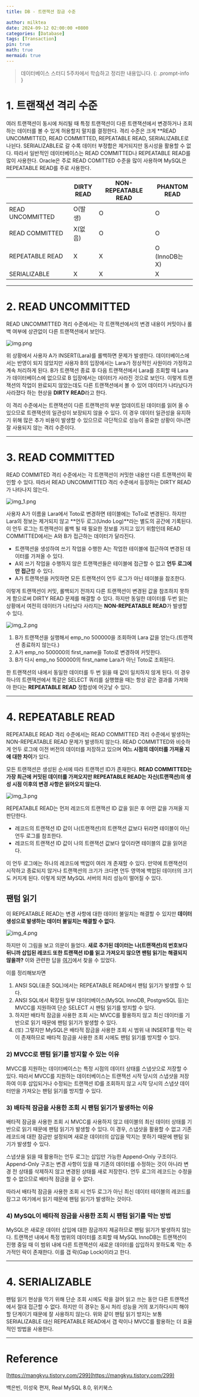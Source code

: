 ```yaml
---
title: DB - 트랜잭션 잠금 수준

author: milktea
date: 2024-09-12 02:00:00 +0800
categories: [Database]
tags: [Transaction]
pin: true
math: true
mermaid: true
---
```


> 데이터베이스 스터디 5주차에서 학습하고 정리한 내용입니다.
{: .prompt-info }


# 1. 트랜잭션 격리 수준

여러 트랜잭션이 동시에 처리될 때 특정 트랜잭션이 다른 트랜잭션에서 변경하거나 조회하는 데이터를 볼 수 있게 허용할지 말지를 결정한다.
격리 수준은 크게 **READ UNCOMMITTED, READ COMMITTED, REPEATABLE READ, SERIALIZABLE로 나뉜다.
SERIALIZABLE로 갈 수록 데이터 부정합은 제거되지만 동시성을 활용할 수 없다.
따라서 일반적인 데이터베이스는 READ COMMITTED나 REPEATABLE READ를 많이 사용한다.
Oracle은 주로 READ COMITTED 수준을 많이 사용하며 MySQL은 REPEATABLE READ를 주로 사용한다.


|                  | DIRTY<br>READ | NON-REPEATABLE<br>READ | PHANTOM<br>READ   |
|------------------|---------------|------------------------|-------------------|
| READ UNCOMMITTED | O(발생)         | O                      | O                 |
| READ COMMITTED   | X(없음)         | O                      | O                 |
| REPEATABLE READ  | X             | X                      | O<br>(InnoDB는 X) |
| SERIALIZABLE     | X             | X                      | X                 |

---
# 2. READ UNCOMMITTED

READ UNCOMMITTED 격리 수준에서는 각 트랜잭션에서의 변경 내용이 커밋이나 롤백 여부에 상관없이 다른 트랜잭션에서 보인다.

![img.png](/assets/img/posts/database/study-5-3/img.png)

위 상황에서 사용자 A가 INSERT(Lara)를 롤백하면 문제가 발생한다.
데이터베이스에서는 반영이 되지 않았지만 사용자 B의 입장에서는 Lara가 정상적인 사원이라 가정하고 계속 처리하게 된다.
B가 트랜잭션 종료 후 다음 트랜잭션에서 Lara를 조회할 때 Lara가 데이터베이스에 없으므로 B 입장에서는 데이터가 사라진 것으로 보인다.
이렇게 트랜잭션의 작업이 완료되지 않았는데도 다른 트랜잭션에서 볼 수 있어 데이터가 나타났다가 사라졌다 하는 현상을 **DIRTY READ**라고 한다.

이 격리 수준에서는 트랜잭션이 다른 트랜잭션의 부분 업데이트된 데이터를 읽어 올 수 있으므로 트랜잭션의 일관성이 보장되지 않을 수 있다.
이 경우 데이터 일관성을 유지하기 위해 많은 추가 비용이 발생할 수 있으므로 극단적으로 성능이 중요한 상황이 아니면 잘 사용되지 않는 격리 수준이다.

---
# 3. READ COMMITTED

READ COMMITED 격리 수준에서는 각 트랜잭션이 커밋한 내용만 다른 트랜잭션이 확인할 수 있다.
따라서 READ UNCOMMITTED 격리 수준에서 등장하는 DIRTY READ가 나타나지 않는다.

![img_1.png](/assets/img/posts/database/study-5-3/img_1.png)

사용자 A가 이름을 Lara에서 Toto로 변경하면 테이블에는 ToTo로 변경된다.
하지만 Lara의 정보는 제거되지 않고 **언두 로그(Undo Log)**라는 별도의 공간에 기록된다.
이 언두 로그는 트랜잭션이 롤백 될 때 필요한 정보를 가지고 있기 위함인데 READ COMMITTED에서는 A와 B가 접근하는 데이터가 달라진다.

- 트랜잭션을 생성하여 쓰기 작업을 수행한 A는 작업한 테이블에 접근하여 변경된 데이터를 가져올 수 있다.
- A외 쓰기 작업을 수행하지 않은 트랜잭션들은 테이블에 접근할 수 없고 **언두 로그에만 접근**할 수 있다.
- A가 트랜잭션을 커밋하면 모든 트랜잭션이 언두 로그가 아닌 테이블을 참조한다.

이렇게 트랜잭션이 커밋, 롤백되기 전까지 다른 트랜잭션이 변경된 값을 참조하지 못하게 함으로써 DIRTY READ 문제를 해결할 수 있다.
하지만 동일한 데이터를 두번 읽는 상황에서 여전히 데이터가 나타났다 사라지는 **NON-REPEATABLE READ**가 발생할 수 있다.

![img_2.png](/assets/img/posts/database/study-5-3/img_2.png)

1. B가 트랜잭션을 실행해서 emp_no 500000을 조회하여 Lara 값을 얻는다.(트랜잭션 종료하지 않는다.)
2. A가 emp_no 500000의 first_name을 Toto로 변경하여 커밋한다.
3. B가 다시 emp_no 500000의 first_name Lara가 아닌 Toto로 조회된다.

한 트랜잭션의 내에서 동일한 데이터를 두 번 읽을 때 값이 일치하지 않게 된다.
이 경우 하나의 트랜잭션에서 똑같은 SELECT 쿼리를 실행했을 때는 항상 같은 결과를 가져와야 한다는 **REPEATABLE READ** 정합성에 어긋날 수 있다.

---
# 4. REPEATABLE READ

REPEATABLE READ 격리 수준에서는 READ COMMITTED 격리 수준에서 발생하는 NON-REPEATABLE READ 문제가 발생하지 않는다.
READ COMMITTED와 비슷하게 언두 로그에 이전 버전의 데이터를 저장하고 있으며 **어느 시점의 데이터를 가져올 지에 대한 차이**가 있다.

모든 트랜잭션은 생성된 순서에 따라 트랜잭션 ID가 존재한다.
**READ COMMITTED는 가장 최근에 커밋된 데이터를 가져오지만 REPEATABLE READ는 자신(트랜잭션)의 생성 시점 이후의 변경 사항은 읽어오지 않는다.**

![img_3.png](/assets/img/posts/database/study-5-3/img_3.png)

REPEATABLE READ는 먼저 레코드의 트랜잭션 ID 값을 읽은 후 어떤 값을 가져올 지 판단한다.
  - 레코드의 트랜잭션 ID 값이 나(트랜잭션)의 트랜잭션 값보다 뒤라면 테이블이 아닌 언두 로그를 참조한다.
  - 레코드의 트랜잭션 ID 값이 나의 트랜잭션 값보다 앞이라면 테이블의 값을 읽어온다.

이 언두 로그에는 하나의 레코드에 백업이 여러 개 존재할 수 있다.
만약에 트랜잭션이 시작하고 종료되지 않거나 트랜잭션의 크기가 크다면 언두 영역에 백업된 데이터의 크기도 커지게 된다.
이렇게 되면 MySQL 서버의 처리 성능이 떨어질 수 있다.

## 팬텀 읽기

이 REPEATABLE READ는 변경 사항에 대한 데이터 불일치는 해결할 수 있지만 **데이터 생성으로 발생하는 데이터 불일치는 해결할 수 없다.**

![img_4.png](/assets/img/posts/database/study-5-3/img_4.png)

하지만 이 그림을 보고 의문이 들었다.
**새로 추가된 데이터는 나(트랜잭션)의 번호보다 뒤니까 삽입된 레코드 또한 트랜잭션 ID를 읽고 가져오지 않으면 팬텀 읽기는 해결되지 않을까?**
이와 관련한 답을 [여기](https://mangkyu.tistory.com/299)에서 찾을 수 있었다.

이를 정리해보자면
1. ANSI SQL(표준 SQL)에서는 REPEATABLE READ에서 팬텀 읽기가 발생할 수 있다. 
2. ANSI SQL에서 확장된 일부 데이터베이스(MySQL InnoDB, PostgreSQL 등)는 MVCC를 지원하여 단순 SELECT 시 팬텀 읽기를 방지할 수 있다.
3. 하지만 배타적 잠금을 사용한 조회 시는 MVCC를 활용하지 않고 최신 데이터를 기반으로 읽기 때문에 팬텀 읽기가 발생할 수 있다.
4. (또) 그렇지만 MySQL은 배타적 잠금을 사용한 조회 시 범위 내 INSERT를 막는 락이 존재하므로 배타적 잠금을 사용한 조회 시에도 팬텀 읽기를 방지할 수 있다.

### 2) MVCC로 팬텀 읽기를 방지할 수 있는 이유

MVCC를 지원하는 데이터베이스는 특정 시점의 데이터 상태를 스냅샷으로 저장할 수 있다.
따라서 MVCC를 지원하는 데이터베이스는 트랜잭션 시작 당시의 스냅샷을 저장하여 이후 삽입되거나 수정되는 트랜잭션 ID를 조회하지 않고 시작 당시의 스냅샷 데이터만을 가져오는 팬텀 읽기를 방지할 수 있다.

### 3) 배타적 잠금을 사용한 조회 시 팬텀 읽기가 발생하는 이유

배타적 잠금을 사용한 조회 시 MVCC를 사용하지 않고 테이블의 최신 데이터 상태를 기반으로 읽기 때문에 팬텀 읽기가 발생할 수 있다.
이 경우, 스냅샷을 활용할 수 없고 기존 레코드에 대한 잠금만 설정되며 새로운 데이터의 삽입을 막지는 못하기 때문에 팬텀 읽기가 발생할 수 있다.

스냅샷을 읽을 때 활용하는 언두 로그는 삽입만 가능한 Append-Only 구조이다. 
Append-Only 구조는 변경 사항이 있을 때 기존의 데이터를 수정하는 것이 아니라 변경 전 상태를 삭제하지 않고 변경된 상태를 새로 저장한다.
언두 로그의 레코드는 수정을 할 수 없으므로 배타적 잠금을 걸 수 없다.

따라서 배타적 잠금을 사용한 조회 시 언두 로그가 아닌 최신 데이터 테이블의 레코드를 잠그고 여기에서 읽기 때문에 팬텀 읽기가 발생하는 것이다.

### 4) MySQL이 배타적 잠금을 사용한 조회 시 팬텀 읽기를 막는 방법

MySQL은 새로운 데이터 삽입에 대한 잠금까지 제공하므로 팬텀 읽기가 발생하지 않는다.
트랜잭션 내에서 특정 범위의 데이터를 조회할 때 MySQL InnoDB는 트랜잭션이 진행 중일 때 이 범위 내에 다른 트랜잭션이 새로운 데이터를 삽입하지 못하도록 막는 추가적인 락이 존재한다.
이를 갭 락(Gap Lock)이라고 한다.

---
# 4. SERIALIZABLE

팬텀 읽기 현상을 막기 위해 단순 조회 시에도 락을 걸어 읽고 쓰는 동안 다른 트랜잭션에서 절대 접근할 수 없다.
하지만 이 경우는 동시 처리 성능을 거의 포기하다시피 해야할 단계이기 때문에 잘 사용하지 않는다.
위와 같이 팬텀 읽기 방지는 보통 SERIALIZABLE 대신 REPEATABLE READ에서 갭 락이나 MVCC를 활용하는 더 효율적인 방법을 사용한다.

---
# Reference
[https://mangkyu.tistory.com/299](https://mangkyu.tistory.com/299)

백은빈, 이성욱 편저, Real MySQL 8.0, 위키북스
